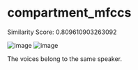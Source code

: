 # compartment_mfccs
Similarity Score: 0.809610903263092


![image](https://user-images.githubusercontent.com/92336892/236639602-d4de8267-f1d9-4ec3-adcb-28db43c16f9a.png)
![image](https://user-images.githubusercontent.com/92336892/236639623-d3385eba-0d45-43ca-8850-15e8e7d10144.png)

The voices belong to the same speaker.
